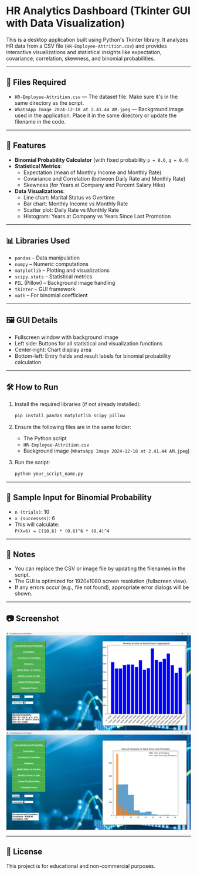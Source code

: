 # HR Analytics Dashboard (Tkinter GUI with Data Visualization)

This is a desktop application built using Python's Tkinter library. It analyzes HR data from a CSV file (`HR-Employee-Attrition.csv`) and provides interactive visualizations and statistical insights like expectation, covariance, correlation, skewness, and binomial probabilities.

---

## 📁 Files Required

- `HR-Employee-Attrition.csv` — The dataset file. Make sure it's in the same directory as the script.
- `WhatsApp Image 2024-12-18 at 2.41.44 AM.jpeg` — Background image used in the application. Place it in the same directory or update the filename in the code.

---

## 🚀 Features

- **Binomial Probability Calculator** (with fixed probability `p = 0.6`, `q = 0.4`)
- **Statistical Metrics**:
  - Expectation (mean of Monthly Income and Monthly Rate)
  - Covariance and Correlation (between Daily Rate and Monthly Rate)
  - Skewness (for Years at Company and Percent Salary Hike)
- **Data Visualizations**:
  - Line chart: Marital Status vs Overtime
  - Bar chart: Monthly Income vs Monthly Rate
  - Scatter plot: Daily Rate vs Monthly Rate
  - Histogram: Years at Company vs Years Since Last Promotion

---

## 📊 Libraries Used

- `pandas` – Data manipulation
- `numpy` – Numeric computations
- `matplotlib` – Plotting and visualizations
- `scipy.stats` – Statistical metrics
- `PIL` (Pillow) – Background image handling
- `tkinter` – GUI framework
- `math` – For binomial coefficient

---

## 🖼️ GUI Details

- Fullscreen window with background image
- Left side: Buttons for all statistical and visualization functions
- Center-right: Chart display area
- Bottom-left: Entry fields and result labels for binomial probability calculation

---

## 🛠️ How to Run

1. Install the required libraries (if not already installed):

    ```bash
    pip install pandas matplotlib scipy pillow
    ```

2. Ensure the following files are in the same folder:
    - The Python script
    - `HR-Employee-Attrition.csv`
    - Background image (`WhatsApp Image 2024-12-18 at 2.41.44 AM.jpeg`)

3. Run the script:

    ```bash
    python your_script_name.py
    ```

---

## 🧮 Sample Input for Binomial Probability

- `n (trials)`: 10
- `x (successes)`: 6
- This will calculate:  
  `P(X=6) = C(10,6) * (0.6)^6 * (0.4)^4`

---

## 📌 Notes

- You can replace the CSV or image file by updating the filenames in the script.
- The GUI is optimized for 1920x1080 screen resolution (fullscreen view).
- If any errors occur (e.g., file not found), appropriate error dialogs will be shown.

---

## 📷 Screenshot
![screenshot1](screenshot1.png)
![screenshot2](screenshot2.png)


---

## 📄 License

This project is for educational and non-commercial purposes.

